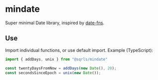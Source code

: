 # mindate
Super minimal Date library, inspired by [date-fns](https://date-fns.org/).

## Use
Import individual functions, or use default import. Example (TypeScript):

```typescript
import { addDays, unix } from "@sqrls/mindate"

const twentyDaysFromNow = addDays(new Date(), 20);
const secondsSinceEpoch = unix(new Date());
```
